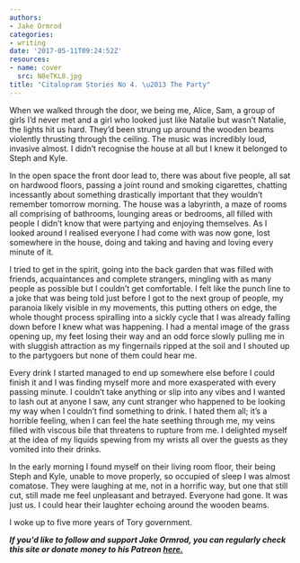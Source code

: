 ```yaml
---
authors:
- Jake Ormrod
categories:
- writing
date: '2017-05-11T09:24:52Z'
resources:
- name: cover
  src: N8eTKL8.jpg
title: "Citalopram Stories No 4. \u2013 The Party"
---
```

When we walked through the door, we being me, Alice, Sam, a group of girls I’d never met and a girl who looked just like Natalie but wasn’t Natalie, the lights hit us hard. They’d been strung up around the wooden beams violently thrusting through the ceiling. The music was incredibly loud, invasive almost. I didn’t recognise the house at all but I knew it belonged to Steph and Kyle.

In the open space the front door lead to, there was about five people, all sat on hardwood floors, passing a joint round and smoking cigarettes, chatting incessantly about something drastically important that they wouldn’t remember tomorrow morning. The house was a labyrinth, a maze of rooms all comprising of bathrooms, lounging areas or bedrooms, all filled with people I didn’t know that were partying and enjoying themselves. As I looked around I realised everyone I had come with was now gone, lost somewhere in the house, doing and taking and having and loving every minute of it.

I tried to get in the spirit, going into the back garden that was filled with friends, acquaintances and complete strangers, mingling with as many people as possible but I couldn’t get comfortable. I felt like the punch line to a joke that was being told just before I got to the next group of people, my paranoia likely visible in my movements, this putting others on edge, the whole thought process spiralling into a sickly cycle that I was already falling down before I knew what was happening. I had a mental image of the grass opening up, my feet losing their way and an odd force slowly pulling me in with sluggish attraction as my fingernails ripped at the soil and I shouted up to the partygoers but none of them could hear me.

Every drink I started managed to end up somewhere else before I could finish it and I was finding myself more and more exasperated with every passing minute. I couldn’t take anything or slip into any vibes and I wanted to lash out at anyone I saw, any cunt stranger who happened to be looking my way when I couldn’t find something to drink. I hated them all; it’s a horrible feeling, when I can feel the hate seething through me, my veins filled with viscous bile that threatens to rupture from me. I delighted myself at the idea of my liquids spewing from my wrists all over the guests as they vomited into their drinks.

In the early morning I found myself on their living room floor, their being Steph and Kyle, unable to move properly, so occupied of sleep I was almost comatose. They were laughing at me, not in a horrific way, but one that still cut, still made me feel unpleasant and betrayed. Everyone had gone. It was just us. I could hear their laughter echoing around the wooden beams.

I woke up to five more years of Tory government.

_**If you'd like to follow and support Jake Ormrod, you can regularly check this site or donate money to his Patreon [here.](https://www.patreon.com/JakeOrmrod "")**_